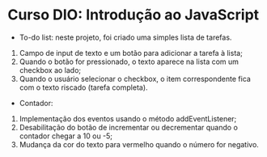 # Curso DIO: Introdução ao JavaScript
- To-do list: neste projeto, foi criado uma simples lista de tarefas.
1. Campo de input de texto e um botão para adicionar a tarefa à lista;
2. Quando o botão for pressionado, o texto aparece na lista com um checkbox ao lado;
3. Quando o usuário selecionar o checkbox, o item correspondente fica com o texto riscado (tarefa completa).

- Contador: 
1. Implementação dos eventos usando o método addEventListener;
2. Desabilitação do botão de incrementar ou decrementar quando o contador chegar a 10 ou -5;
3. Mudança da cor do texto para vermelho quando o número for negativo.
